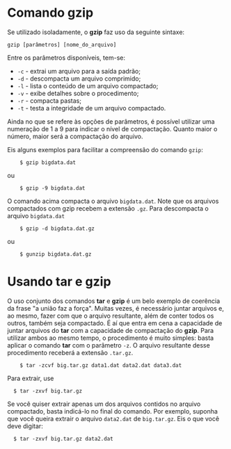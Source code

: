 # Comando gzip

Se utilizado isoladamente, o **gzip** faz uso da seguinte sintaxe:

```
gzip [parâmetros] [nome_do_arquivo]
```

Entre os parâmetros disponíveis, tem-se:

+ `-c` - extrai um arquivo para a saída padrão;
+ `-d` - descompacta um arquivo comprimido;
+ `-l` - lista o conteúdo de um arquivo compactado;
+ `-v` - exibe detalhes sobre o procedimento;
+ `-r` - compacta pastas;
+ `-t` - testa a integridade de um arquivo compactado.

Ainda no que se refere às opções de parâmetros, é possível utilizar uma
numeração de 1 a 9 para indicar o nível de compactação. Quanto maior o
número, maior será a compactação do arquivo.

Eis alguns exemplos para facilitar a compreensão do comando `gzip`:

```
	$ gzip bigdata.dat
```

ou

```
	$ gzip -9 bigdata.dat
```

O comando acima compacta o arquivo `bigdata.dat`. Note que os arquivos
compactados com gzip recebem a extensão `.gz`. Para descompacta o arquivo
`bigdata.dat`

```
	$ gzip -d bigdata.dat.gz
```

ou

```
	$ gunzip bigdata.dat.gz
```


# Usando **tar** e **gzip**

O uso conjunto dos comandos **tar** e **gzip** é um belo exemplo de coerência
da frase "a união faz a força". Muitas vezes, é necessário juntar arquivos e,
ao mesmo, fazer com que o arquivo resultante, além de conter todos os outros,
também seja compactado. É aí que entra em cena a capacidade de juntar arquivos
do **tar** com a capacidade de compactação do **gzip**. Para utilizar ambos ao
mesmo tempo, o procedimento é muito simples: basta aplicar o comando **tar**
com o parâmetro `-z`. O arquivo resultante desse procedimento receberá a extensão
`.tar.gz`.

```
	$ tar -zcvf big.tar.gz data1.dat data2.dat data3.dat
```

Para extrair, use

```
  $ tar -zxvf big.tar.gz
```

Se você quiser extrair apenas um dos arquivos contidos no arquivo compactado,
basta indicá-lo no final do comando. Por exemplo, suponha que você queira
extrair o arquivo `data2.dat` de `big.tar.gz`. Eis o que você deve digitar:

```
  $ tar -zxvf big.tar.gz data2.dat
```
